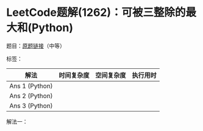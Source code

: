# LeetCode题解(1262)：可被三整除的最大和(Python)

题目：[原题链接](https://leetcode-cn.com/problems/greatest-sum-divisible-by-three/)（中等）

标签：

| 解法           | 时间复杂度 | 空间复杂度 | 执行用时 |
| -------------- | ---------- | ---------- | -------- |
| Ans 1 (Python) |            |            |          |
| Ans 2 (Python) |            |            |          |
| Ans 3 (Python) |            |            |          |

解法一：

